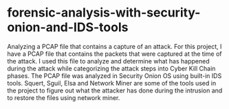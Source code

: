 # forensic-analysis-with-security-onion-and-IDS-tools
Analyzing a PCAP file that contains a capture of an attack.
For this project, I have a PCAP file that contains the packets that were captured at the time of the attack. I used this file to analyze and determine what has happened during the attack while categorizing the attack steps into Cyber Kill Chain phases. The PCAP file was analyzed in Security Onion OS using built-in IDS tools. Squert, Sguil, Elsa and Network Miner are some of the tools used in the project to figure out what the attacker has done during the intrusion and to restore the files using network miner. 
